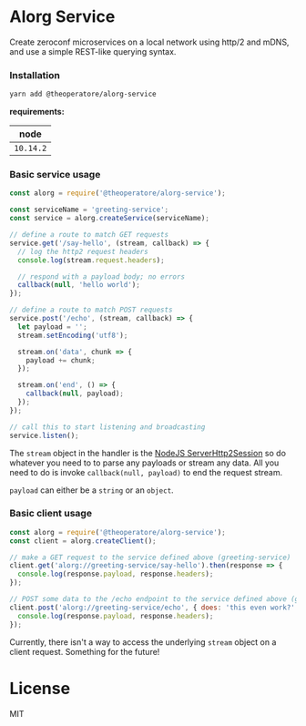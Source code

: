 # Alorg Service

Create zeroconf microservices on a local network using http/2 and mDNS, and use a simple REST-like querying syntax.

### Installation

```bash
yarn add @theoperatore/alorg-service
```

**requirements:**

| node      |
| --------- |
| `10.14.2` |

### Basic service usage

```js
const alorg = require('@theoperatore/alorg-service');

const serviceName = 'greeting-service';
const service = alorg.createService(serviceName);

// define a route to match GET requests
service.get('/say-hello', (stream, callback) => {
  // log the http2 request headers
  console.log(stream.request.headers);

  // respond with a payload body; no errors
  callback(null, 'hello world');
});

// define a route to match POST requests
service.post('/echo', (stream, callback) => {
  let payload = '';
  stream.setEncoding('utf8');

  stream.on('data', chunk => {
    payload += chunk;
  });

  stream.on('end', () => {
    callback(null, payload);
  });
});

// call this to start listening and broadcasting
service.listen();
```

The `stream` object in the handler is the [NodeJS ServerHttp2Session](https://nodejs.org/docs/latest-v10.x/api/http2.html#http2_class_serverhttp2session) so do whatever you need to to parse any payloads or stream any data. All you need to do is invoke `callback(null, payload)` to end the request stream.

`payload` can either be a `string` or an `object`.

### Basic client usage

```js
const alorg = require('@theoperatore/alorg-service');
const client = alorg.createClient();

// make a GET request to the service defined above (greeting-service)
client.get('alorg://greeting-service/say-hello').then(response => {
  console.log(response.payload, response.headers);
});

// POST some data to the /echo endpoint to the service defined above (greeting-service)
client.post('alorg://greeting-service/echo', { does: 'this even work?' }).then(response => {
  console.log(response.payload, response.headers);
});
```

Currently, there isn't a way to access the underlying `stream` object on a client request. Something for the future!

# License

MIT
